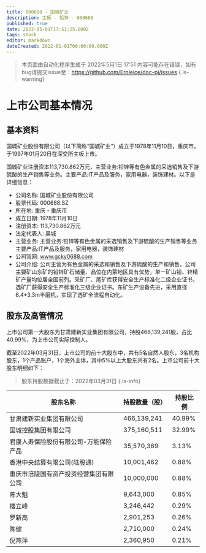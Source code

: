 ```yaml
---
title: 000688 - 国城矿业
description: 主板 - 铅锌 - 000688
published: true
date: 2022-05-01T17:51:25.000Z
tags: stock
editor: markdown
dateCreated: 2022-01-01T00:00:00.000Z
---
```


> 本页面由自动化程序生成于 2022年5月1日 17:51
> 内容可能存在错误，如有bug请提交issue至：https://github.com/Eroleice/doc-pi/issues
{.is-warning}

# 上市公司基本情况

## 基本资料

国城矿业股份有限公司（以下简称“国城矿业”）成立于1978年11月10日，重庆市。于1997年01月20日在深交所主板上市。

国城矿业注册资本113,730.862万元，主营业务:铅锌等有色金属的采选销售及下游硫酸的生产销售等业务。主要产品:IT产品及服务，家用电器，装饰建材。以下是详细信息：

- 公司名称: 国城矿业股份有限公司
- 股票代码: 000688.SZ
- 所在地: 重庆 - 重庆市
- 成立日期: 1978年11月10日
- 注册资本: 113,730.862万元
- 法定代表人: 吴城
- 主营业务: 主营业务:铅锌等有色金属的采选销售及下游硫酸的生产销售等业务主要产品:IT产品及服务，家用电器，装饰建材
- 公司官网: www.gcky0688.com
- 公司介绍: 公司主营为有色金属的采选和销售及下游硫酸的生产和销售，公司主要矿山东矿的铅锌矿石储量、品位在内蒙地区具有优势，单一矿山铅、锌精矿产量均位居全国前列。采矿厂、尾矿库获得安全生产标准化二级企业证书，选矿厂获得安全生产标准化三级企业证书。东矿生产设备先进，采用直径6.4*3.3m半磨机，实现了选矿全流程自动化。


## 股东及高管情况

上市公司第一大股东为甘肃建新实业集团有限公司，持股466,139,241股，占比40.99%，为上市公司实际控制人。

截至2022年03月31日，上市公司的前十大股东中，共有5名自然人股东，3名机构股东，1个产品账户，1个海外主体，其中5%以上大股东共有2名。上市公司前十大股东明细如下：

> 股东持股数据截止于：2022年03月31日
{.is-info}

| 股东名称 | 持股数量（股） | 持股比例 |
| --- | --- | --- |
| 甘肃建新实业集团有限公司 | 466,139,241 | 40.99% |
| 国城控股集团有限公司 | 375,160,511 | 32.99% |
| 君康人寿保险股份有限公司-万能保险产品 | 35,570,369 | 3.13% |
| 香港中央结算有限公司(陆股通) | 10,001,462 | 0.88% |
| 重庆市涪陵国有资产投资经营集团有限公司 | 10,000,000 | 0.88% |
| 陈大魁 | 9,643,000 | 0.85% |
| 楼立峰 | 3,246,442 | 0.29% |
| 罗新高 | 2,901,253 | 0.26% |
| 陈健 | 2,710,000 | 0.24% |
| 倪燕萍 | 2,360,950 | 0.21% |




